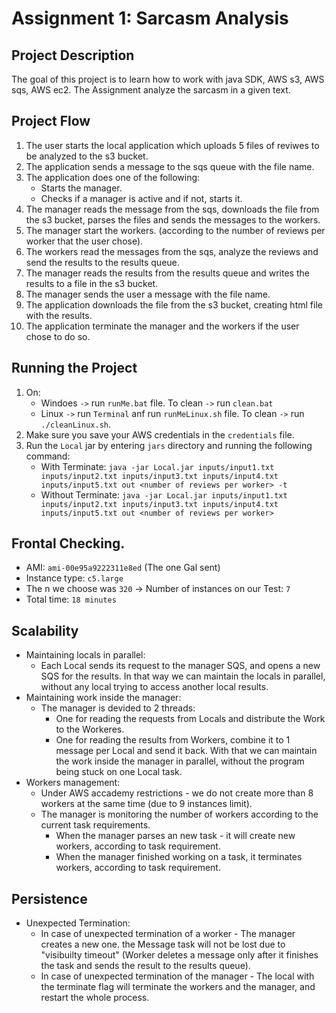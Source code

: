 # Assignment 1: Sarcasm Analysis

## Project Description

The goal of this project is to learn how to work with java SDK, AWS s3, AWS sqs, AWS ec2.
The Assignment analyze the sarcasm in a given text.

## Project Flow

1. The user starts the local application which uploads 5 files of reviwes to be analyzed to the s3 bucket.
2. The application sends a message to the sqs queue with the file name.
3. The application does one of the following:
    * Starts the manager.
    * Checks if a manager is active and if not, starts it.
4. The manager reads the message from the sqs, downloads the file from the s3 bucket, parses the files and sends the messages to the workers.
5. The manager start the workers. (according to the number of reviews per worker that the user chose).
6. The workers read the messages from the sqs, analyze the reviews and send the results to the results queue.
7. The manager reads the results from the results queue and writes the results to a file in the s3 bucket.
8. The manager sends the user a message with the file name.
9. The application downloads the file from the s3 bucket, creating html file with the results.
10. The application terminate the manager and the workers if the user chose to do so.

## Running the Project

1. On:
   * Windoes `->` run `runMe.bat` file. To clean `->` run `clean.bat`
   * Linux `->` run `Terminal` anf run `runMeLinux.sh` file. To clean `->` run `./cleanLinux.sh`.
2. Make sure you save your AWS credentials in the `credentials` file.
3. Run the `Local` jar by entering `jars` directory and running the following command:
    * With Terminate: `java -jar Local.jar inputs/input1.txt inputs/input2.txt inputs/input3.txt inputs/input4.txt inputs/input5.txt out <number of reviews per worker> -t`
    * Without Terminate: `java -jar Local.jar inputs/input1.txt inputs/input2.txt inputs/input3.txt inputs/input4.txt inputs/input5.txt out <number of reviews per worker>`


## Frontal Checking.
* AMI: `ami-00e95a9222311e8ed` (The one Gal sent)
* Instance type: `c5.large`
* The n we choose was `320` -> Number of instances on our Test: `7`
* Total time: `18 minutes`

## Scalability
* Maintaining locals in parallel:
  * Each Local sends its request to the manager SQS, and opens a new SQS for the results.
  In that way we can maintain the locals in parallel, without any local trying to access another local results.
* Maintaining work inside the manager:
   * The manager is devided to 2 threads:
     * One for reading the requests from Locals and distribute the Work to the Workeres.
     * One for reading the results from Workers, combine it to 1 message per Local and send it back.
   With that we can maintain the work inside the manager in parallel, without the program being stuck on one Local task.
* Workers management:
  * Under AWS accademy restrictions - we do not create more than 8 workers at the same time (due to 9 instances limit).
  * The manager is monitoring the number of workers according to the current task requirements.
    * When the manager parses an new task - it will create new workers, according to task requirement.
    * When the manager finished working on a task, it terminates workers, according to task requirement.

## Persistence
* Unexpected Termination:
  * In case of unexpected termination of a worker - The manager creates a new one.
   the Message task will not be lost due to "visibuilty timeout" (Worker deletes a message only after it finishes the task and sends the result to the results queue). 
  * In case of unexpected termination of the manager - The local with the terminate flag will terminate the workers and the manager, and restart the whole process.